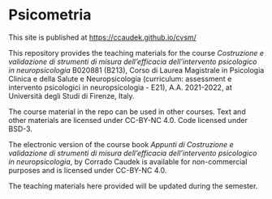 # Psicometria

This site is published at https://ccaudek.github.io/cvsm/

This repository provides the teaching materials for the course _Costruzione e validazione di strumenti di misura dell’efficacia dell’intervento psicologico in neuropsicologia_ B020881 (B213), Corso di Laurea Magistrale in Psicologia Clinica e della Salute e Neuropsicologia (curriculum: assessment e intervento psicologici in neuropsicologia - E21), A.A. 2021-2022, at Università degli Studi di Firenze, Italy. 

The course material in the repo can be used in other courses. Text and other materials are licensed under CC-BY-NC 4.0. Code licensed under BSD-3.

The electronic version of the course book _Appunti di Costruzione e validazione di strumenti di misura dell’efficacia dell’intervento psicologico in neuropsicologia_, by Corrado Caudek is available for non-commercial purposes and is licensed under CC-BY-NC 4.0.

The teaching materials here provided will be updated during the semester.
